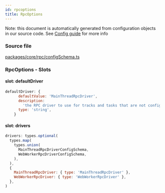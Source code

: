 ```yaml
---
id: rpcoptions
title: RpcOptions
---
```


Note: this document is automatically generated from configuration objects in our
source code. See [Config guide](/docs/config_guide) for more info

### Source file

[packages/core/rpc/configSchema.ts](https://github.com/GMOD/jbrowse-components/blob/main/packages/core/rpc/configSchema.ts)

### RpcOptions - Slots

#### slot: defaultDriver

```js
defaultDriver: {
      defaultValue: 'MainThreadRpcDriver',
      description:
        'the RPC driver to use for tracks and tasks that are not configured to use a specific RPC backend',
      type: 'string',
    }
```

#### slot: drivers

```js
drivers: types.optional(
  types.map(
    types.union(
      MainThreadRpcDriverConfigSchema,
      WebWorkerRpcDriverConfigSchema,
    ),
  ),
  {
    MainThreadRpcDriver: { type: 'MainThreadRpcDriver' },
    WebWorkerRpcDriver: { type: 'WebWorkerRpcDriver' },
  },
)
```
